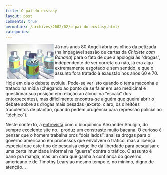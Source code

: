 ```yaml
---
title: O pai do ecstasy
layout: post
comments: true
permalink: /archives/2002/02/o-pai-do-ecstasy.html/
categories:
---
```

<img src="/img/blig/n-1.jpg" hspace="4" align="left" height="112" width="150" >Já nos anos 80 Angeli abria os olhos da petizada (na impagável sessão de cartas da *Chiclete com Banana*) para o fato de que a apologia às &#8220;drogas&#8221;, independente de ser correta ou não, já era algo extremamente esgotado e sem sentido, e que o assunto fora tratado à exaustão nos anos 60 e 70.

Hoje em dia o debate evoluiu. Pode-se ver isto quando o tema maconha é tratado na mídia (chegando ao ponto de se falar em uso medicinal e questionar sua posição em relação ao álcool na &#8220;escala&#8221; dos entorpecentes), mas dificilmente encontra-se alguém que queira abrir o debate sobre as drogas mais pesadas (exceto, claro, os direitões truculentos de plantão, quando pedem urugência para repressão policial ao &#8220;tóchico&#8221;).

Neste contexto, a <a href="http://www.no.com.br/cgi-bin/parceiros/ig?www.no.com.br/revista/noticia/58634/atual" >entrevista</a> com o bioquímico Alexander Shulgin, do sempre excelente site no., produz um constraste muito bacana. O curioso é pensar que o homem trabalha pros &#8220;dois lados&#8221;: analisa drogas para o governo americano em processos que envolvem o tráfico, mas a licença especial que este tipo de pesquisa exige lhe dá liberdade para pesquisar e uma certa imunidade informal na &#8220;guerra&#8221; contra o tráfico. O assunto é pano pra manga, mas um cara que ganha a confiança do governo americano e de Timothy Leary ao mesmo tempo é, no mínimo, digno de atenção&#8230;
